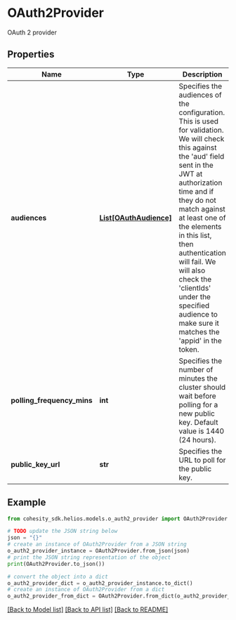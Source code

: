 # OAuth2Provider

OAuth 2 provider

## Properties

Name | Type | Description | Notes
------------ | ------------- | ------------- | -------------
**audiences** | [**List[OAuthAudience]**](OAuthAudience.md) | Specifies the audiences of the configuration. This is used for validation. We will check this against the &#39;aud&#39; field sent in the JWT at authorization time and if they do not match against at least one of the elements in this list, then authentication will fail. We will also check the &#39;clientIds&#39; under the specified audience to make sure it matches the &#39;appid&#39; in the token. | 
**polling_frequency_mins** | **int** | Specifies the number of minutes the cluster should wait before polling for a new public key. Default value is 1440 (24 hours). | [optional] [default to 1440]
**public_key_url** | **str** | Specifies the URL to poll for the public key. | 

## Example

```python
from cohesity_sdk.helios.models.o_auth2_provider import OAuth2Provider

# TODO update the JSON string below
json = "{}"
# create an instance of OAuth2Provider from a JSON string
o_auth2_provider_instance = OAuth2Provider.from_json(json)
# print the JSON string representation of the object
print(OAuth2Provider.to_json())

# convert the object into a dict
o_auth2_provider_dict = o_auth2_provider_instance.to_dict()
# create an instance of OAuth2Provider from a dict
o_auth2_provider_from_dict = OAuth2Provider.from_dict(o_auth2_provider_dict)
```
[[Back to Model list]](../README.md#documentation-for-models) [[Back to API list]](../README.md#documentation-for-api-endpoints) [[Back to README]](../README.md)



